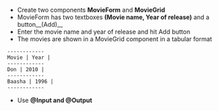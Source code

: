 * Create two components __MovieForm__ and __MovieGrid__
* MovieForm has two textboxes __(Movie name, Year of release)__ and a button__(Add)__
* Enter the movie name and year of release and hit Add button
* The movies are shown in a MovieGrid component in a tabular format

```
------------
Movie | Year |
------------
Don | 2010 |	
------------
Baasha | 1996 |	
------------
```

* Use __@Input and @Output__